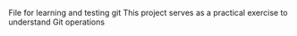 File for learning and testing git
This project serves as a practical exercise to understand Git operations
